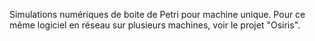 Simulations numériques de boite de Petri pour machine unique. 
Pour ce même logiciel en réseau sur plusieurs machines, voir le projet "Osiris".
